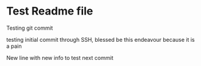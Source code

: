 # Test Readme file
Testing git commit

testing initial commit through SSH, blessed be this endeavour because it is a pain

New line with new info to test next commit
